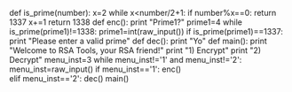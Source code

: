 
def is_prime(number):
    x=2
    while x<number/2+1:
        if number%x==0:
            return 1337
        x+=1
    return 1338
def enc():
    print "Prime1?"
    prime1=4
    while is_prime(prime1)!=1338:
        prime1=int(raw_input())
        if is_prime(prime1)==1337:
            print "Please enter a valid prime"
def dec():
    print "Yo"
def main():
    print "Welcome to RSA Tools, your RSA friend!"
    print "1) Encrypt"
    print "2) Decrypt"
    menu_inst=3
    while menu_inst!='1' and menu_inst!='2':
        menu_inst=raw_input()
        if menu_inst=='1':
          enc()  
        elif menu_inst=='2':
            dec()
main()
